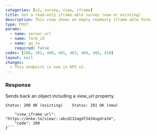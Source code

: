 ```yaml
---
categories: [v2, survey, view, iframe]
title: Get a read-only iframe-able survey (new or existing)
description: This view shows an empty readonly iframe-able form.
type: POST
params: 
  - name: server_url 
  - name: form_id
  - name: go_to
    required: false
codes: [200, 201, 400, 401, 403, 404, 405, 410]
layout: null
changes: 
  - This endpoint is new in API v2.
---
```


### Response

Sends back an object including a view_url property.

```Status: 200 OK (existing)    Status: 201 OK (new)```
```{
    "view_iframe_url":  "https://enke.to/view/::abcd232agdf3434sgdra34",
    "code": 200
}```
